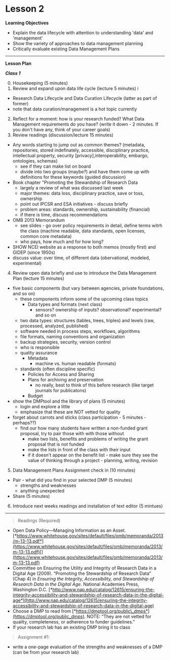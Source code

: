 Lesson 2
========

**Learning Objectives**
- Explain the data lifecycle with attention to understanding 'data' and 'management'
- Show the variety of approaches to data management planning
- Critically evaluate existing Data Management Plans

---

**Lesson Plan**

*__Class 1__*  

0. Housekeeping (5 minutes)
1. Review and expand upon data life cycle (lecture 5 minutes) i
  - Research Data Lifecycle and Data Curation Lifecycle (latter as part of former)
  - note that data curation/management is a hot topic currently
2. Reflect for a moment: how is your research funded? What Data Management requirements do you have? (write it down - 2 minutes. If you don't have any, think of your career goals)
3. Review readings (discussion/lecture 15 minutes)
  - Any words starting to jump out as common themes? (metadata, repositories, stored indefinately, accessible, disciplinary practice, intellectual property, security [privacy],interoperability, embargo, ontologies, schemas)
    - see if they can make list on board
    - divide into two groups (maybe?) and have them come up with definitions for these keywords (guided discussion)
  - Book chapter "Promoting the Stewardship of Research Data
    - largely a review of what was discussed last week
    - major themes: data loss, disciplinary practice, save or toss, ownership
    - point out IPCSR and ESA initiatives - discuss briefly
    - problem areas: standards, ownership, sustainability (financial)
    - if there is time, discuss recommendations
  - OMB 2013 Memorandum
    - see slides - go over policy requirements in detail, define terms witrh the class (machine readable, data standards, open licenses, common core metadata)
    - who pays, how much and for how long?
  - SHOW NCEI website as a response to both memos (mostly first) and GIDEP (since 1950s)
  - discuss value: over time, of different data (obervational, modeled, experimental)
4. Review open data briefly and use to introduce the Data Management Plan (lecture 15 minutes)
  - five basic components (but vary between agencies, private foundations, and so on)
    - these components inform some of the upcoming class topics
      - Data types and formats (next class)
        - sensors? ownership of inputs? observational? experimental? and so on
	- two data types: structures (tables, trees, triples) and levels (raw, processed, analyzed, published)
	- software needed in process steps, workflows, algorithms
	- file formats, naming conventions and organization
	- backup strategies, security, version control
	- who is responsible
	- quality assurance
      - Metadata
        - machine vs. human readable (formats)
	- standards (often discipline specific)
      - Policies for Access and Sharing
      - Plans for archiving and preservation
        - no really, best to think of this before research (like target journals for publicatons)
      - Budget
  - show the DMPtool and the library of plans (5 minutes)
    - login and explore a little
    - emphasize that these are NOT vetted for quality 
  - forget about carrots and sticks (class participation - 5 minutes - perhaps??)
    - find our how many students have written a non-funded grant proposal, try to pair those with with those without
      - make two lists, benefits and problems of writing the grant proposal that is not funded
      - make the lists in front of the class with their input
      - if it doesn't appear on the benefit list - make sure they see the value of thinking through a project - planning, writing, revision
5. Data Management Plans Assignment check in (10 minutes)
  - Pair - what did you find in your selected DMP (5 minutes)
    - strengths and weaknesses
    - anything unexpected
  - Share (5 minutes)
6. Introduce next weeks readings and installation of text editor (5 mintues)

---

> Readings (Required)

-   Open Data Policy—Managing Information as an Asset. [*https://www.whitehouse.gov/sites/default/files/omb/memoranda/2013/m-13-13.pdf*](https://www.whitehouse.gov/sites/default/files/omb/memoranda/2013/m-13-13.pdf)[](https://www.whitehouse.gov/sites/default/files/omb/memoranda/2013/m-13-13.pdf)
-   Committee on Ensuring the Utility and Integrity of Research Data in a Digital Age (2009). “Promoting the Stewardship of Research Data” (Chap 4) in *Ensuring the Integrity, Accessibility, and Stewardship of Research Data in the Digital Age*. National Academies Press, Washington D.C. [*http://www.nap.edu/catalog/12615/ensuring-the-integrity-accessibility-and-stewardship-of-research-data-in-the-digital-age*](http://www.nap.edu/catalog/12615/ensuring-the-integrity-accessibility-and-stewardship-of-research-data-in-the-digital-age)
-   Choose a DMP to read from [*https://dmptool.org/public\_dmps*](https://dmptool.org/public_dmps). NOTE: “They are not vetted for quality, completeness, or adherence to funder guidelines.”
-   If your research lab has an existing DMP bring it to class

> Assignment \#1: 

- write a one-page evaluation of the strengths and weaknesses of a DMP (can be from your research lab)

